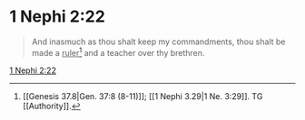 # 1 Nephi 2:22

> And inasmuch as thou shalt keep my commandments, thou shalt be made a <u>ruler</u>[^a] and a teacher over thy brethren.

[1 Nephi 2:22](https://www.churchofjesuschrist.org/study/scriptures/bofm/1-ne/2?lang=eng&id=p22#p22)


[^a]: [[Genesis 37.8|Gen. 37:8 (8-11)]]; [[1 Nephi 3.29|1 Ne. 3:29]]. TG [[Authority]].
